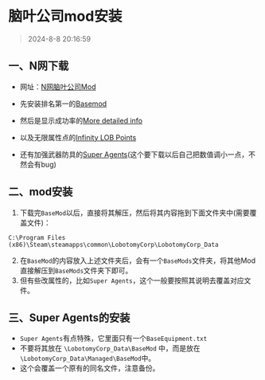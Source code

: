 # 脑叶公司mod安装

> 2024-8-8 20:16:59

## 一、N网下载

* 网址：[N网脑叶公司Mod](https://www.nexusmods.com/lobotomycorporation/mods/popularalltime/)

* 先安装排名第一的[Basemod](https://www.nexusmods.com/lobotomycorporation/mods/2)
* 然后是显示成功率的[More detailed info](https://www.nexusmods.com/lobotomycorporation/mods/47)
* 以及无限属性点的[Infinity LOB Points](https://www.nexusmods.com/lobotomycorporation/mods/80)
* 还有加强武器防具的[Super Agents](https://www.nexusmods.com/lobotomycorporation/mods/19)(这个要下载以后自己把数值调小一点，不然会有bug)

## 二、mod安装

1. 下载完`BaseMod`以后，直接将其解压，然后将其内容拖到下面文件夹中(需要覆盖文件)：

```url
C:\Program Files (x86)\Steam\steamapps\common\LobotomyCorp\LobotomyCorp_Data
```

2. 在`BaseMod`的内容放入上述文件夹后，会有一个`BaseMods`文件夹，将其他Mod直接解压到`BaseMods`文件夹下即可。
3. 但有些改属性的，比如`Super Agents`，这个一般要按照其说明去覆盖对应文件。

## 三、Super Agents的安装

* `Super Agents`有点特殊，它里面只有一个`BaseEquipment.txt`
* 不要将其放在 `\LobotomyCorp_Data\BaseMod`
  中，而是放在 `\LobotomyCorp_Data\Managed\BaseMod`中。
* 这个会覆盖一个原有的同名文件，注意备份。